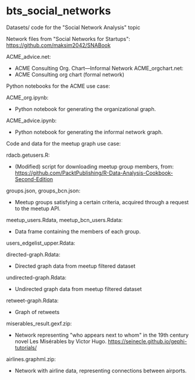# bts_social_networks
Datasets/ code for the "Social Network Analysis" topic

Network files from "Social Networks for Startups":
https://github.com/maksim2042/SNABook

ACME_advice.net:
- ACME Consulting Org. Chart—Informal Network
ACME_orgchart.net:
- ACME Consulting org chart (formal network)

Python notebooks for the ACME use case:

ACME_org.ipynb:
- Python notebook for generating the organizational graph.

ACME_advice.ipynb:
- Python notebook for generating the informal network graph.

Code and data for the meetup graph use case:

rdacb.getusers.R:
- (Modified) script for downloading meetup group members, from:
https://github.com/PacktPublishing/R-Data-Analysis-Cookbook-Second-Edition

groups.json, groups_bcn.json:
- Meetup groups satisfying a certain criteria, acquired through a request to the meetup API.

meetup_users.Rdata, meetup_bcn_users.Rdata:
- Data frame containing the members of each group.

users_edgelist_upper.Rdata:

directed-graph.Rdata:
- Directed graph data from meetup filtered dataset

undirected-graph.Rdata:
- Undirected graph data from meetup filtered dataset

retweet-graph.Rdata:
- Graph of retweets

miserables_result.gexf.zip:
- Network representing "who appears next to whom" in the 19th century novel Les Misérables by Victor Hugo.
https://seinecle.github.io/gephi-tutorials/

airlines.graphml.zip:
- Network with airline data, representing connections between airports.
